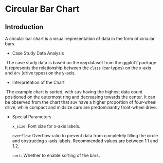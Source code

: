 # Circular Bar Chart

## Introduction

A circular bar chart is a visual representation of data in the form of circular bars.

- Case Study Data Analysis

​		The case study data is based on the `mpg` dataset from the ggplot2 package. It represents the relationship between the `class` (car types) on the x-axis and `drv` (drive types) on the y-axis.

- Interpretation of the Chart

​		The example chart is sorted, with suv having the highest data count positioned on the outermost ring and decreasing towards the center. It can be observed from the chart that suv have a higher proportion of four-wheel drive, while compact and midsize cars are predominantly front-wheel drive.

- Special Parameters

  `x_size`: Font size for x-axis labels.

  `overflow`: Overflow ratio to prevent data from completely filling the circle and obstructing x-axis labels. Recommended values are between 1.1 and 1.2.

  `sort`: Whether to enable sorting of the bars.

